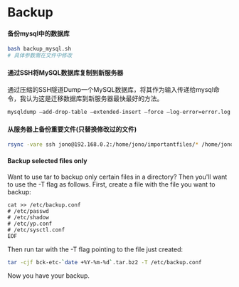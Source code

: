 Backup
===========

#### 备份mysql中的数据库
```sh
bash backup_mysql.sh
# 具体参数需在文件中修改
```

#### 通过SSH将MySQL数据库复制到新服务器

通过压缩的SSH隧道Dump一个MySQL数据库，将其作为输入传递给mysql命令，我认为这是迁移数据库到新服务器最快最好的方法。
```sh
mysqldump –add-drop-table –extended-insert –force –log-error=error.log -uUSER -pPASS OLD_DB_NAME | ssh -C user@newhost "mysql -uUSER -pPASS NEW_DB_NAME"
```

#### 从服务器上备份重要文件(只替换修改过的文件)
```sh
rsync -vare ssh jono@192.168.0.2:/home/jono/importantfiles/* /home/jono/backup/
```

#### Backup selected files only
Want to use tar to backup only certain files in a directory? Then you'll want to use the -T flag as follows. First, create a file with the file you want to backup:
```
cat >> /etc/backup.conf
# /etc/passwd
# /etc/shadow
# /etc/yp.conf
# /etc/sysctl.conf
EOF
```
Then run tar with the -T flag pointing to the file just created:
```sh
tar -cjf bck-etc-`date +%Y-%m-%d`.tar.bz2 -T /etc/backup.conf
```
Now you have your backup.
